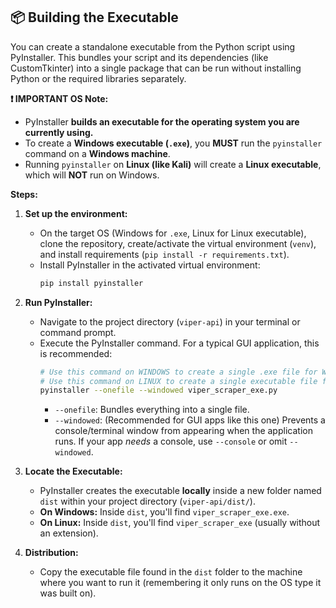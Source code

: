 ## 📦 Building the Executable

You can create a standalone executable from the Python script using PyInstaller. This bundles your script and its dependencies (like CustomTkinter) into a single package that can be run without installing Python or the required libraries separately.

**❗ IMPORTANT OS Note:**

*   PyInstaller **builds an executable for the operating system you are currently using.**
*   To create a **Windows executable (`.exe`)**, you **MUST** run the `pyinstaller` command on a **Windows machine**.
*   Running `pyinstaller` on **Linux (like Kali)** will create a **Linux executable**, which will **NOT** run on Windows.

**Steps:**

1.  **Set up the environment:**
    *   On the target OS (Windows for `.exe`, Linux for Linux executable), clone the repository, create/activate the virtual environment (`venv`), and install requirements (`pip install -r requirements.txt`).
    *   Install PyInstaller in the activated virtual environment:
        ```bash
        pip install pyinstaller
        ```

2.  **Run PyInstaller:**
    *   Navigate to the project directory (`viper-api`) in your terminal or command prompt.
    *   Execute the PyInstaller command. For a typical GUI application, this is recommended:
        ```bash
        # Use this command on WINDOWS to create a single .exe file for Windows
        # Use this command on LINUX to create a single executable file for Linux
        pyinstaller --onefile --windowed viper_scraper_exe.py
        ```
        *   `--onefile`: Bundles everything into a single file.
        *   `--windowed`: (Recommended for GUI apps like this one) Prevents a console/terminal window from appearing when the application runs. If your app *needs* a console, use `--console` or omit `--windowed`.

3.  **Locate the Executable:**
    *   PyInstaller creates the executable **locally** inside a new folder named `dist` within your project directory (`viper-api/dist/`).
    *   **On Windows:** Inside `dist`, you'll find `viper_scraper_exe.exe`.
    *   **On Linux:** Inside `dist`, you'll find `viper_scraper_exe` (usually without an extension).

4.  **Distribution:**
    *   Copy the executable file found in the `dist` folder to the machine where you want to run it (remembering it only runs on the OS type it was built on).
